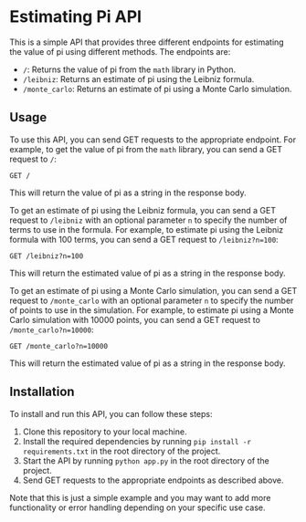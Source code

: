# Estimating Pi API

This is a simple API that provides three different endpoints for estimating the value of pi using different methods. The endpoints are:

- `/`: Returns the value of pi from the `math` library in Python.
- `/leibniz`: Returns an estimate of pi using the Leibniz formula.
- `/monte_carlo`: Returns an estimate of pi using a Monte Carlo simulation.

## Usage

To use this API, you can send GET requests to the appropriate endpoint. For example, to get the value of pi from the `math` library, you can send a GET request to `/`:

```
GET /
```

This will return the value of pi as a string in the response body.

To get an estimate of pi using the Leibniz formula, you can send a GET request to `/leibniz` with an optional parameter `n` to specify the number of terms to use in the formula. For example, to estimate pi using the Leibniz formula with 100 terms, you can send a GET request to `/leibniz?n=100`:

```
GET /leibniz?n=100
```

This will return the estimated value of pi as a string in the response body.

To get an estimate of pi using a Monte Carlo simulation, you can send a GET request to `/monte_carlo` with an optional parameter `n` to specify the number of points to use in the simulation. For example, to estimate pi using a Monte Carlo simulation with 10000 points, you can send a GET request to `/monte_carlo?n=10000`:

```
GET /monte_carlo?n=10000
```

This will return the estimated value of pi as a string in the response body.

## Installation

To install and run this API, you can follow these steps:

1. Clone this repository to your local machine.
2. Install the required dependencies by running `pip install -r requirements.txt` in the root directory of the project.
3. Start the API by running `python app.py` in the root directory of the project.
4. Send GET requests to the appropriate endpoints as described above.

Note that this is just a simple example and you may want to add more functionality or error handling depending on your specific use case.